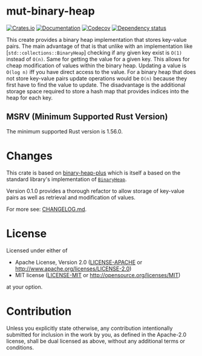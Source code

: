 # mut-binary-heap

[![Crates.io](https://img.shields.io/crates/v/mut-binary-heap.svg)](https://crates.io/crates/mut-binary-heap)
[![Documentation](https://docs.rs/mut-binary-heap/badge.svg)](https://docs.rs/mut-binary-heap/)
[![Codecov](https://codecov.io/github/Wasabi375/mut-binary-heap/coverage.svg?branch=master)](https://codecov.io/gh/Wasabi375/mut-binary-heap)
[![Dependency status](https://deps.rs/repo/github/Wasabi375/mut-binary-heap/status.svg)](https://deps.rs/repo/github/Wasabi375/mut-binary-heap)

This create provides a binary heap implementation that stores key-value pairs.
The main advantage of that is that unlike with an implementation like
[`std::collections::BinaryHeap`] checking if any given key exist is `O(1)` instead of `O(n)`.
Same for getting the value for a given key. This allows for cheap modification of
values within the binary heap. Updating a value is `O(log n)` iff you have direct access to the value.
For a binary heap that does not store key-value pairs update operations would be `O(n)` because
they first have to find the value to update. The disadvantage is the additional storage space
required to store a hash map that provides indices into the heap for each key.


## MSRV (Minimum Supported Rust Version)

The minimum supported Rust version is 1.56.0.

# Changes

This crate is based on [binary-heap-plus](https://github.com/sekineh/binary-heap-plus-rs) 
which is itself a based on the standard library's implementation of
[`BinaryHeap`](https://doc.rust-lang.org/stable/std/collections/struct.BinaryHeap.html).

Version 0.1.0 provides a thorough refactor to allow storage of key-value pairs as well as 
retrieval and modification of values.

For more see: 
[CHANGELOG.md](https://github.com/Wasabi375/mut-binary-heap/blob/master/CHANGELOG.md).


# License

Licensed under either of

 * Apache License, Version 2.0
   ([LICENSE-APACHE](LICENSE-APACHE) or http://www.apache.org/licenses/LICENSE-2.0)
 * MIT license
   ([LICENSE-MIT](LICENSE-MIT) or http://opensource.org/licenses/MIT)

at your option.

# Contribution

Unless you explicitly state otherwise, any contribution intentionally submitted
for inclusion in the work by you, as defined in the Apache-2.0 license, shall be
dual licensed as above, without any additional terms or conditions.
